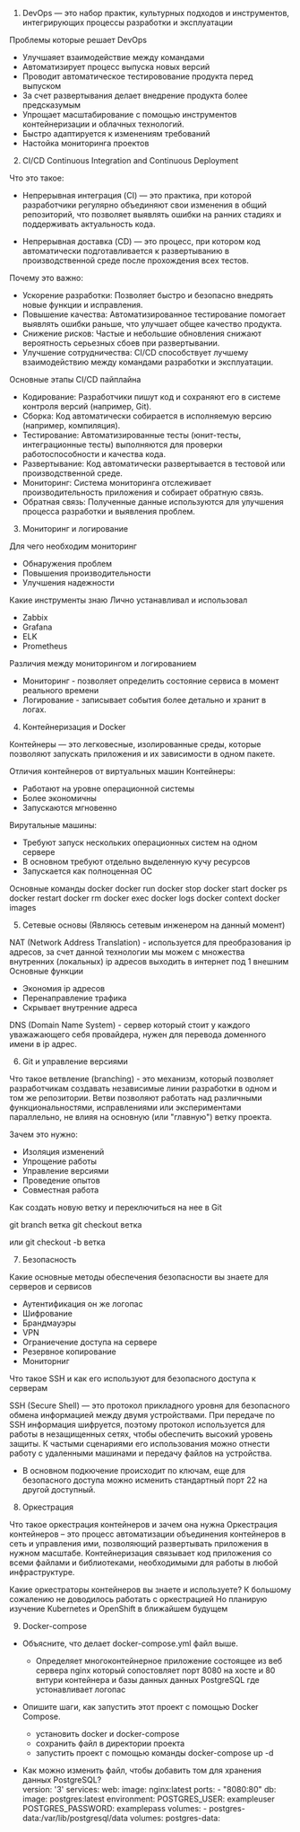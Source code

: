1) DevOps — это набор практик, культурных подходов и инструментов, интегрирующих процессы разработки и эксплуатации

Проблемы которые решает DevOps
- Улучшаяет взаимодействие между командами
- Автоматизирует процесс выпуска новых версий 
- Проводит автоматическое тестировование продукта перед выпуском
- За счет развертывания делает внедрение продукта более предсказумым 
- Упрощает масштабирование с помощью инструментов  контейнеризации и облачных технологий.
- Быстро адаптируется к изменениям требований 
- Настойка мониторинга проектов 

2) CI/CD Continuous Integration and Continuous Deployment

Что это такое:
- Непрерывная интеграция (CI) — это практика, при которой разработчики регулярно объединяют свои изменения в общий репозиторий, что позволяет выявлять ошибки на ранних стадиях и поддерживать актуальность кода.

- Непрерывная доставка (CD) — это процесс, при котором код автоматически подготавливается к развертыванию в производственной среде после прохождения всех тестов.

Почему это важно:
- Ускорение разработки: Позволяет быстро и безопасно внедрять новые функции и исправления.
- Повышение качества: Автоматизированное тестирование помогает выявлять ошибки раньше, что улучшает общее качество продукта.
- Снижение рисков: Частые и небольшие обновления снижают вероятность серьезных сбоев при развертывании.
- Улучшение сотрудничества: CI/CD способствует лучшему взаимодействию между командами разработки и эксплуатации.

Основные этапы CI/CD пайплайна
- Кодирование: Разработчики пишут код и сохраняют его в системе контроля версий (например, Git).
- Сборка: Код автоматически собирается в исполняемую версию (например, компиляция).
- Тестирование: Автоматизированные тесты (юнит-тесты, интеграционные тесты) выполняются для проверки работоспособности и качества кода.
- Развертывание: Код автоматически развертывается в тестовой или производственной среде.
- Мониторинг: Система мониторинга отслеживает производительность приложения и собирает обратную связь.
- Обратная связь: Полученные данные используются для улучшения процесса разработки и выявления проблем.

3) Мониторинг и логирование

Для чего необходим мониторинг 
- Обнаружения проблем 
- Повышения производительности
- Улучшения надежности

Какие инструменты знаю
Лично устанавливал и использовал 
- Zabbix
- Grafana
- ELK
- Prometheus

Различия между мониторингом и логированием
- Мониторинг - позволяет определить состояние сервиса в момент реального времени
- Логирование - записывает события более детально и хранит в логах.

4) Контейнеризация и Docker

Контейнеры — это легковесные, изолированные среды, которые позволяют запускать приложения и их зависимости в одном пакете.

Отличия контейнеров от виртуальных машин
Контейнеры:
- Работают на уровне операционной системы
- Более экономичны 
- Запускаются мгновенно

Вирутальные машины:
- Требуют запуск нескольких операционных систем на одном сервере
- В основном требуют отдельно выделенную кучу ресурсов
- Запускается как полноценная ОС 

Основные команды docker 
docker run
docker stop
docker start
docker ps 
docker restart
docker rm
docker exec
docker logs
docker context 
docker images

5) Сетевые основы (Являюсь сетевым инженером на данный момент)

NAT (Network Address Translation) - используется для преобразования ip адресов, за счет данной технологии мы можем с множества внутренних (локальных) ip адресов выходить в интернет под 1 внешним 
Основные функции 
- Экономия ip адресов 
- Перенаправление трафика 
- Скрывает внутренние адреса

DNS (Domain Name System) - сервер который стоит у каждого уважажающего себя провайдера, нужен для перевода доменного имени в ip адрес.

6) Git и управление версиями

Что такое ветвление (branching) - это механизм, который позволяет разработчикам создавать независимые линии разработки в одном и том же репозитории. Ветви позволяют работать над различными функциональностями, исправлениями или экспериментами параллельно, не влияя на основную (или "главную") ветку проекта.

Зачем это нужно:
- Изоляция изменений
- Упрощение работы 
- Управление версиями
- Проведение опытов 
- Совместная работа 

Как создать новую ветку и переключиться на нее в Git

git branch ветка
git checkout ветка

или 
git checkout -b ветка

7) Безопасность

Какие основные методы обеспечения безопасности вы знаете для серверов и сервисов
- Аутентификация он же логопас 
- Шифрование 
- Брандмауэры
- VPN
- Ограниечение доступа на сервере 
- Резервное копирование 
- Мониторниг 

Что такое SSH и как его используют для безопасного доступа к серверам  

SSH (Secure Shell) — это протокол прикладного уровня для безопасного обмена информацией между двумя устройствами. При передаче по SSH информация шифруется, поэтому протокол используется для работы в незащищенных сетях, чтобы обеспечить высокий уровень защиты. К частыми сценариями его использования можно отнести работу с удаленными машинами и передачу файлов на устройства.
 
- В основном подкючение происходит по ключам, еще для безопасного доступа можно исменить стандартный порт 22 на другой доступный.

8) Оркестрация

Что такое оркестрация контейнеров и зачем она нужна
Оркестрация контейнеров – это процесс автоматизации объединения контейнеров в сеть и управления ими, позволяющий развертывать приложения в нужном масштабе. Контейнеризация связывает код приложения со всеми файлами и библиотеками, необходимыми для работы в любой инфраструктуре.

Какие оркестраторы контейнеров вы знаете и используете?
К большому сожалению не доводилось работать с оркестрацией 
Но планирую изучение Kubernetes и OpenShift в ближайшем будущем

9) Docker-compose
- Объясните, что делает docker-compose.yml файл выше.
  - Определяет многоконтейнерное приложение состоящее из веб сервера nginx который сопостовляет порт 8080 на хосте и 80 внтури контейнера и базы данных данных PostgreSQL где устонавливает логопас 

- Опишите шаги, как запустить этот проект с помощью Docker Compose.
  - установить docker и docker-compose 
  - сохранить файл в директории проекта 
  - запустить проект с помощью команды docker-compose up -d

- Как можно изменить файл, чтобы добавить том для хранения данных PostgreSQL?     
 version: '3'
 services:
  web:
    image: nginx:latest
    ports:
      - "8080:80"
  db:
    image: postgres:latest
    environment:
      POSTGRES_USER: exampleuser
      POSTGRES_PASSWORD: examplepass
    volumes:
      - postgres-data:/var/lib/postgresql/data
 volumes:
  postgres-data:
